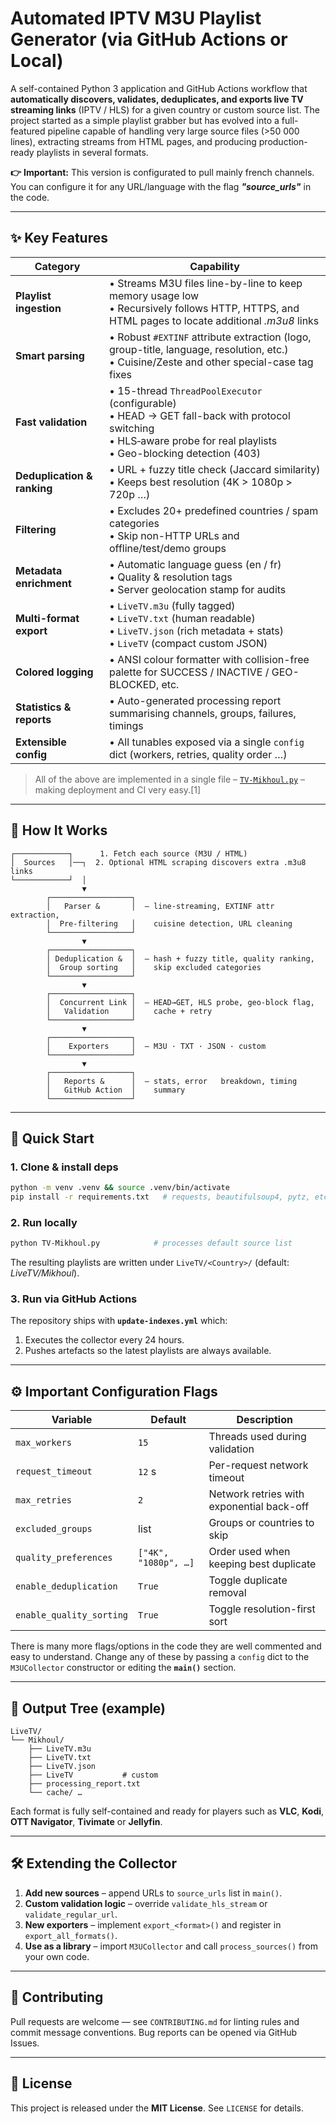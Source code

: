 # Automated IPTV M3U Playlist Generator (via GitHub Actions or Local)

A self-contained Python 3 application and GitHub Actions workflow that **automatically discovers, validates, deduplicates, and exports live TV streaming links** (IPTV / HLS) for a given country or custom source list.  The project started as a simple playlist grabber but has evolved into a full-featured pipeline capable of handling very large source files (>50 000 lines), extracting streams from HTML pages, and producing production-ready playlists in several formats.

**👉** **Important:** This version is configurated to pull mainly french channels. You can configure it for any URL/language with the flag _**"source_urls"**_ in the code.

---

## ✨ Key Features

| Category                               | Capability |
|----------------------------------------|------------|
| **Playlist ingestion**                 | • Streams M3U files line-by-line to keep memory usage low<br>• Recursively follows HTTP, HTTPS, and HTML pages to locate additional *.m3u8* links |
| **Smart parsing**                      | • Robust `#EXTINF` attribute extraction (logo, group-title, language, resolution, etc.)<br>• Cuisine/Zeste and other special-case tag fixes |
| **Fast validation**                    | • 15-thread `ThreadPoolExecutor` (configurable) <br>• HEAD → GET fall-back with protocol switching <br>• HLS‐aware probe for real playlists <br>• Geo-blocking detection (403) |
| **Deduplication & ranking**            | • URL + fuzzy title check (Jaccard similarity) <br>• Keeps best resolution (4K > 1080p > 720p …) |
| **Filtering**                          | • Excludes 20+ predefined countries / spam categories <br>• Skip non-HTTP URLs and offline/test/demo groups |
| **Metadata enrichment**                | • Automatic language guess (en / fr) <br>• Quality & resolution tags <br>• Server geolocation stamp for audits |
| **Multi-format export**                | • `LiveTV.m3u` (fully tagged) <br>• `LiveTV.txt` (human readable) <br>• `LiveTV.json` (rich metadata + stats) <br>• `LiveTV` (compact custom JSON) |
| **Colored logging**                    | • ANSI colour formatter with collision-free palette for SUCCESS / INACTIVE / GEO-BLOCKED, etc. |
| **Statistics & reports**               | • Auto-generated processing report summarising channels, groups, failures, timings |
| **Extensible config**                  | • All tunables exposed via a single `config` dict (workers, retries, quality order …) |

> All of the above are implemented in a single file – [`TV-Mikhoul.py`](BugsfreeMain/TV-Mikhoul.py) – making deployment and CI very easy.[1]

---

## 🔧 How It Works

```
┌────────────┐      1. Fetch each source (M3U / HTML)
│  Sources   │──┐  2. Optional HTML scraping discovers extra .m3u8 links
└────────────┘  │
                ▼
        ┌──────────────────┐
        │   Parser &       │  — line-streaming, EXTINF attr extraction,
        │  Pre-filtering   │    cuisine detection, URL cleaning
        └──────────────────┘
                ▼
        ┌──────────────────┐
        │ Deduplication &  │  — hash + fuzzy title, quality ranking,
        │  Group sorting   │    skip excluded categories
        └──────────────────┘
                ▼
        ┌──────────────────┐
        │  Concurrent Link │  — HEAD→GET, HLS probe, geo-block flag,
        │   Validation     │    cache + retry
        └──────────────────┘
                ▼
        ┌──────────────────┐
        │    Exporters     │  — M3U · TXT · JSON · custom
        └──────────────────┘
                ▼
        ┌──────────────────┐
        │   Reports &      │  — stats, error   breakdown, timing
        │   GitHub Action  │    summary
        └──────────────────┘
```

---

## 🚀 Quick Start

### 1. Clone & install deps
```bash
python -m venv .venv && source .venv/bin/activate
pip install -r requirements.txt   # requests, beautifulsoup4, pytz, etc.
```

### 2. Run locally
```bash
python TV-Mikhoul.py            # processes default source list
```

The resulting playlists are written under `LiveTV/<Country>/` (default: *LiveTV/Mikhoul*).

### 3. Run via GitHub Actions
The repository ships with **`update-indexes.yml`** which:
1. Executes the collector every 24 hours.
2. Pushes artefacts so the latest playlists are always available.

---

## ⚙️ Important Configuration Flags
| Variable            | Default | Description |
|---------------------|---------|-------------|
| `max_workers`       | `15`    | Threads used during validation |
| `request_timeout`   | `12` s | Per-request network timeout |
| `max_retries`       | `2`     | Network retries with exponential back-off |
| `excluded_groups`   | list    | Groups or countries to skip |
| `quality_preferences` | `["4K", "1080p", …]` | Order used when keeping best duplicate |
| `enable_deduplication` | `True` | Toggle duplicate removal |
| `enable_quality_sorting` | `True` | Toggle resolution-first sort |


There is many more flags/options in the code they are well commented and easy to understand.
Change any of these by passing a `config` dict to the `M3UCollector` constructor or editing the **`main()`** section.

---

## 📂 Output Tree (example)
```
LiveTV/
└── Mikhoul/
    ├── LiveTV.m3u
    ├── LiveTV.txt
    ├── LiveTV.json
    ├── LiveTV           # custom
    ├── processing_report.txt
    └── cache/ …
```
Each format is fully self-contained and ready for players such as **VLC**, **Kodi**, **OTT Navigator**, **Tivimate** or **Jellyfin**.

---

## 🛠️ Extending the Collector
1. **Add new sources** – append URLs to `source_urls` list in `main()`.
2. **Custom validation logic** – override `validate_hls_stream` or `validate_regular_url`.
3. **New exporters** – implement `export_<format>()` and register in `export_all_formats()`.
4. **Use as a library** – import `M3UCollector` and call `process_sources()` from your own code.

---

## 🤝 Contributing
Pull requests are welcome — see `CONTRIBUTING.md` for linting rules and commit message conventions.  Bug reports can be opened via GitHub Issues.

---

## 📜 License
This project is released under the **MIT License**.  See `LICENSE` for details.
